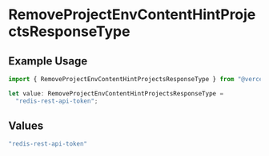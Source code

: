 # RemoveProjectEnvContentHintProjectsResponseType

## Example Usage

```typescript
import { RemoveProjectEnvContentHintProjectsResponseType } from "@vercel/sdk/models/operations/removeprojectenv.js";

let value: RemoveProjectEnvContentHintProjectsResponseType =
  "redis-rest-api-token";
```

## Values

```typescript
"redis-rest-api-token"
```
